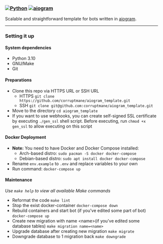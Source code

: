### [![Python](https://img.shields.io/badge/Python-3.10-blue)](https://www.python.org/downloads/) [![aiogram](https://img.shields.io/badge/aiogram-2.18-blue)](https://pypi.org/project/aiogram/)

Scalable and straightforward template for bots written in [aiogram](https://github.com/aiogram/aiogram).

---

### Setting it up

#### System dependencies

- Python 3.10
- GNU/Make
- Git

#### Preparations

- Clone this repo via HTTPS URL or SSH URL
    - HTTPS `git clone https://github.com/corruptmane/aiogram_template.git`
    - SSH `git clone git@github.com:corruptmane/aiogram_template.git`
- Move to the directory `cd aiogram_template`
- If you want to use webhooks, you can create self-signed SSL certificate by executing `./gen_ssl` shell script. Before executing, run `chmod +x gen_ssl` to allow executing on this script

#### Docker Deployment

- **Note:** You need to have Docker and Docker Compose installed:
    - Arch-based distro: `sudo pacman -S docker docker-compose`
    - Debian-based distro: `sudo apt install docker docker-compose`
- Rename `env.example` to `.env` and replace variables to your own
- Run command: `docker-compose up`

#### Maintenance

*Use `make help` to view all available Make commands*

- Reformat the code `make lint`
- Stop the exist docker-container `docker-compose down`
- Rebuild containers and start bot (if you've edited some part of bot) `docker-compose up`
- Create new migration with name \<name\>(if you've edited some database tables) `make migration name=<name>`
- Upgrade database after creating new migration `make migrate`
- Downgrade database to 1 migration back `make downgrade`
